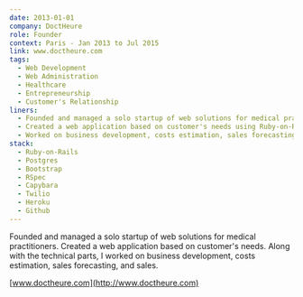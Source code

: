 ```yaml
---
date: 2013-01-01
company: DoctHeure
role: Founder
context: Paris - Jan 2013 to Jul 2015
link: www.doctheure.com
tags:
  - Web Development
  - Web Administration
  - Healthcare
  - Entrepreneurship
  - Customer's Relationship
liners:
  - Founded and managed a solo startup of web solutions for medical practitioners
  - Created a web application based on customer's needs using Ruby-on-Rails
  - Worked on business development, costs estimation, sales forecasting, and sales
stack:
  - Ruby-on-Rails
  - Postgres
  - Bootstrap
  - RSpec
  - Capybara
  - Twilio
  - Heroku
  - Github
---
```

Founded and managed a solo startup of web solutions for medical practitioners. Created a web application based on customer's needs. Along with the technical parts, I worked on business development, costs estimation, sales forecasting, and sales.

[www.doctheure.com](http://www.doctheure.com)
